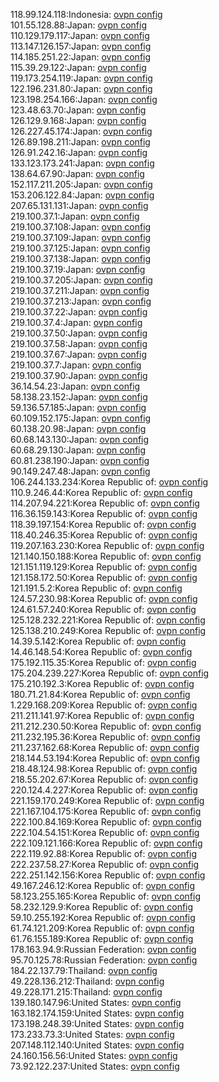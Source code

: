 118.99.124.118:Indonesia: [ovpn config](vpn/118_99_124_118.ovpn)  
101.55.128.88:Japan: [ovpn config](vpn/101_55_128_88.ovpn)  
110.129.179.117:Japan: [ovpn config](vpn/110_129_179_117.ovpn)  
113.147.126.157:Japan: [ovpn config](vpn/113_147_126_157.ovpn)  
114.185.251.22:Japan: [ovpn config](vpn/114_185_251_22.ovpn)  
115.39.29.122:Japan: [ovpn config](vpn/115_39_29_122.ovpn)  
119.173.254.119:Japan: [ovpn config](vpn/119_173_254_119.ovpn)  
122.196.231.80:Japan: [ovpn config](vpn/122_196_231_80.ovpn)  
123.198.254.166:Japan: [ovpn config](vpn/123_198_254_166.ovpn)  
123.48.63.70:Japan: [ovpn config](vpn/123_48_63_70.ovpn)  
126.129.9.168:Japan: [ovpn config](vpn/126_129_9_168.ovpn)  
126.227.45.174:Japan: [ovpn config](vpn/126_227_45_174.ovpn)  
126.89.198.211:Japan: [ovpn config](vpn/126_89_198_211.ovpn)  
126.91.242.16:Japan: [ovpn config](vpn/126_91_242_16.ovpn)  
133.123.173.241:Japan: [ovpn config](vpn/133_123_173_241.ovpn)  
138.64.67.90:Japan: [ovpn config](vpn/138_64_67_90.ovpn)  
152.117.211.205:Japan: [ovpn config](vpn/152_117_211_205.ovpn)  
153.206.122.84:Japan: [ovpn config](vpn/153_206_122_84.ovpn)  
207.65.131.131:Japan: [ovpn config](vpn/207_65_131_131.ovpn)  
219.100.37.1:Japan: [ovpn config](vpn/219_100_37_1.ovpn)  
219.100.37.108:Japan: [ovpn config](vpn/219_100_37_108.ovpn)  
219.100.37.109:Japan: [ovpn config](vpn/219_100_37_109.ovpn)  
219.100.37.125:Japan: [ovpn config](vpn/219_100_37_125.ovpn)  
219.100.37.138:Japan: [ovpn config](vpn/219_100_37_138.ovpn)  
219.100.37.19:Japan: [ovpn config](vpn/219_100_37_19.ovpn)  
219.100.37.205:Japan: [ovpn config](vpn/219_100_37_205.ovpn)  
219.100.37.211:Japan: [ovpn config](vpn/219_100_37_211.ovpn)  
219.100.37.213:Japan: [ovpn config](vpn/219_100_37_213.ovpn)  
219.100.37.22:Japan: [ovpn config](vpn/219_100_37_22.ovpn)  
219.100.37.4:Japan: [ovpn config](vpn/219_100_37_4.ovpn)  
219.100.37.50:Japan: [ovpn config](vpn/219_100_37_50.ovpn)  
219.100.37.58:Japan: [ovpn config](vpn/219_100_37_58.ovpn)  
219.100.37.67:Japan: [ovpn config](vpn/219_100_37_67.ovpn)  
219.100.37.7:Japan: [ovpn config](vpn/219_100_37_7.ovpn)  
219.100.37.90:Japan: [ovpn config](vpn/219_100_37_90.ovpn)  
36.14.54.23:Japan: [ovpn config](vpn/36_14_54_23.ovpn)  
58.138.23.152:Japan: [ovpn config](vpn/58_138_23_152.ovpn)  
59.136.57.185:Japan: [ovpn config](vpn/59_136_57_185.ovpn)  
60.109.152.175:Japan: [ovpn config](vpn/60_109_152_175.ovpn)  
60.138.20.98:Japan: [ovpn config](vpn/60_138_20_98.ovpn)  
60.68.143.130:Japan: [ovpn config](vpn/60_68_143_130.ovpn)  
60.68.29.130:Japan: [ovpn config](vpn/60_68_29_130.ovpn)  
60.81.238.190:Japan: [ovpn config](vpn/60_81_238_190.ovpn)  
90.149.247.48:Japan: [ovpn config](vpn/90_149_247_48.ovpn)  
106.244.133.234:Korea Republic of: [ovpn config](vpn/106_244_133_234.ovpn)  
110.9.246.44:Korea Republic of: [ovpn config](vpn/110_9_246_44.ovpn)  
114.207.94.221:Korea Republic of: [ovpn config](vpn/114_207_94_221.ovpn)  
116.36.159.143:Korea Republic of: [ovpn config](vpn/116_36_159_143.ovpn)  
118.39.197.154:Korea Republic of: [ovpn config](vpn/118_39_197_154.ovpn)  
118.40.246.35:Korea Republic of: [ovpn config](vpn/118_40_246_35.ovpn)  
119.207.163.230:Korea Republic of: [ovpn config](vpn/119_207_163_230.ovpn)  
121.140.150.188:Korea Republic of: [ovpn config](vpn/121_140_150_188.ovpn)  
121.151.119.129:Korea Republic of: [ovpn config](vpn/121_151_119_129.ovpn)  
121.158.172.50:Korea Republic of: [ovpn config](vpn/121_158_172_50.ovpn)  
121.191.5.2:Korea Republic of: [ovpn config](vpn/121_191_5_2.ovpn)  
124.57.230.98:Korea Republic of: [ovpn config](vpn/124_57_230_98.ovpn)  
124.61.57.240:Korea Republic of: [ovpn config](vpn/124_61_57_240.ovpn)  
125.128.232.221:Korea Republic of: [ovpn config](vpn/125_128_232_221.ovpn)  
125.138.210.249:Korea Republic of: [ovpn config](vpn/125_138_210_249.ovpn)  
14.39.5.142:Korea Republic of: [ovpn config](vpn/14_39_5_142.ovpn)  
14.46.148.54:Korea Republic of: [ovpn config](vpn/14_46_148_54.ovpn)  
175.192.115.35:Korea Republic of: [ovpn config](vpn/175_192_115_35.ovpn)  
175.204.239.227:Korea Republic of: [ovpn config](vpn/175_204_239_227.ovpn)  
175.210.192.3:Korea Republic of: [ovpn config](vpn/175_210_192_3.ovpn)  
180.71.21.84:Korea Republic of: [ovpn config](vpn/180_71_21_84.ovpn)  
1.229.168.209:Korea Republic of: [ovpn config](vpn/1_229_168_209.ovpn)  
211.211.141.97:Korea Republic of: [ovpn config](vpn/211_211_141_97.ovpn)  
211.212.230.50:Korea Republic of: [ovpn config](vpn/211_212_230_50.ovpn)  
211.232.195.36:Korea Republic of: [ovpn config](vpn/211_232_195_36.ovpn)  
211.237.162.68:Korea Republic of: [ovpn config](vpn/211_237_162_68.ovpn)  
218.144.53.194:Korea Republic of: [ovpn config](vpn/218_144_53_194.ovpn)  
218.48.124.98:Korea Republic of: [ovpn config](vpn/218_48_124_98.ovpn)  
218.55.202.67:Korea Republic of: [ovpn config](vpn/218_55_202_67.ovpn)  
220.124.4.227:Korea Republic of: [ovpn config](vpn/220_124_4_227.ovpn)  
221.159.170.249:Korea Republic of: [ovpn config](vpn/221_159_170_249.ovpn)  
221.167.104.175:Korea Republic of: [ovpn config](vpn/221_167_104_175.ovpn)  
222.100.84.169:Korea Republic of: [ovpn config](vpn/222_100_84_169.ovpn)  
222.104.54.151:Korea Republic of: [ovpn config](vpn/222_104_54_151.ovpn)  
222.109.121.166:Korea Republic of: [ovpn config](vpn/222_109_121_166.ovpn)  
222.119.92.88:Korea Republic of: [ovpn config](vpn/222_119_92_88.ovpn)  
222.237.58.27:Korea Republic of: [ovpn config](vpn/222_237_58_27.ovpn)  
222.251.142.156:Korea Republic of: [ovpn config](vpn/222_251_142_156.ovpn)  
49.167.246.12:Korea Republic of: [ovpn config](vpn/49_167_246_12.ovpn)  
58.123.255.165:Korea Republic of: [ovpn config](vpn/58_123_255_165.ovpn)  
58.232.129.9:Korea Republic of: [ovpn config](vpn/58_232_129_9.ovpn)  
59.10.255.192:Korea Republic of: [ovpn config](vpn/59_10_255_192.ovpn)  
61.74.121.209:Korea Republic of: [ovpn config](vpn/61_74_121_209.ovpn)  
61.76.155.189:Korea Republic of: [ovpn config](vpn/61_76_155_189.ovpn)  
178.163.94.9:Russian Federation: [ovpn config](vpn/178_163_94_9.ovpn)  
95.70.125.78:Russian Federation: [ovpn config](vpn/95_70_125_78.ovpn)  
184.22.137.79:Thailand: [ovpn config](vpn/184_22_137_79.ovpn)  
49.228.136.212:Thailand: [ovpn config](vpn/49_228_136_212.ovpn)  
49.228.171.215:Thailand: [ovpn config](vpn/49_228_171_215.ovpn)  
139.180.147.96:United States: [ovpn config](vpn/139_180_147_96.ovpn)  
163.182.174.159:United States: [ovpn config](vpn/163_182_174_159.ovpn)  
173.198.248.39:United States: [ovpn config](vpn/173_198_248_39.ovpn)  
173.233.73.3:United States: [ovpn config](vpn/173_233_73_3.ovpn)  
207.148.112.140:United States: [ovpn config](vpn/207_148_112_140.ovpn)  
24.160.156.56:United States: [ovpn config](vpn/24_160_156_56.ovpn)  
73.92.122.237:United States: [ovpn config](vpn/73_92_122_237.ovpn)  
